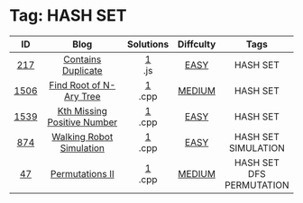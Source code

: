
# Tag: HASH SET
| ID | Blog | Solutions | Diffculty | Tags |
|:----:|:----:|:-------:|:----:|:----:|
| [217]() | [Contains Duplicate](https://helloacm.com/algorithms-to-check-if-array-contains-duplicate-elements/) | [1](https://github.com/DoctorLai/ACM/tree/master/leetcode/217.%20Contains%20Duplicate)<br/>.js | [EASY](https://github.com/DoctorLai/ACM/blob/master/leetcode/EASY.md) | HASH SET |
| [1506](https://leetcode.com/problems/find-root-of-n-ary-tree/) | [Find Root of N-Ary Tree](https://helloacm.com/how-to-find-root-of-n-ary-tree-using-the-hash-set/) | [1](https://github.com/DoctorLai/ACM/tree/master/leetcode/1506.%20Find%20Root%20of%20N-Ary%20Tree)<br/>.cpp | [MEDIUM](https://github.com/DoctorLai/ACM/blob/master/leetcode/MEDIUM.md) | HASH SET |
| [1539](https://leetcode.com/problems/kth-missing-positive-number/) | [Kth Missing Positive Number](https://helloacm.com/algorithm-to-find-the-kth-missing-positive-number-in-array/) | [1](https://github.com/DoctorLai/ACM/tree/master/leetcode/1539.%20Kth%20Missing%20Positive%20Number)<br/>.cpp | [EASY](https://github.com/DoctorLai/ACM/blob/master/leetcode/EASY.md) | HASH SET |
| [874](https://leetcode.com/problems/walking-robot-simulation/) | [Walking Robot Simulation](https://helloacm.com/walking-robot-simulation-algorithm-with-obstacles-detection/) | [1](https://github.com/DoctorLai/ACM/tree/master/leetcode/874.%20Walking%20Robot%20Simulation)<br/>.cpp | [EASY](https://github.com/DoctorLai/ACM/blob/master/leetcode/EASY.md) | HASH SET <BR/> SIMULATION |
| [47](https://leetcode.com/problems/permutations-ii/) | [Permutations II](https://helloacm.com/the-unique-permutations-algorithm-with-duplicate-elements/) | [1](https://github.com/DoctorLai/ACM/tree/master/leetcode/47.%20Permutations%20II)<br/>.cpp | [MEDIUM](https://github.com/DoctorLai/ACM/blob/master/leetcode/MEDIUM.md) | HASH SET <BR/> DFS <BR/> PERMUTATION |
